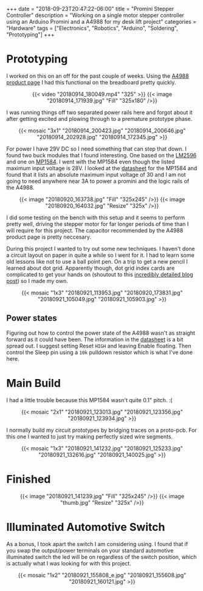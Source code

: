 +++
date = "2018-09-23T20:47:22-06:00"
title = "Promini Stepper Controller"
description = "Working on a single motor stepper controller using an Arduino Promini and a A4988 for my desk lift project"
categories = "Hardware"
tags = ["Electronics", "Robotics", "Arduino", "Soldering", "Prototyping"]
+++

# Prototyping

I worked on this on an off for the past couple of weeks. Using the [A4988 product page](https://www.pololu.com/product/1182) I had this functional on the breadboard pretty quickly.

<center>
  {{< video "20180914_180049.mp4" "325" >}}
  {{< image "20180914_171939.jpg" "Fill" "325x180" />}}
</center>

I was running things off two separated power rails here and forgot about it after getting excited and plowing through to a premature prototype phase.

<center>
  {{< mosaic "3x1" "20180914_200423.jpg" "20180914_200646.jpg" "20180914_202928.jpg" "20180914_172345.jpg" >}}
</center>

For power I have 29V DC so I need something that can step that down. I found two buck modules that I found interesting. One based on the [LM2596](http://www.oddwires.com/lm2596-dc-dc-buck-converter-module-power-supply-output-fixed-5v/) and one on [MP1584](https://www.amazon.com/gp/product/B077TC3812/). I went with the MP1584 even though the listed maximum input voltage is 28V. I looked at the [datasheet](MP1584_r1.0.pdf) for the MP1584 and found that it lists an absolute maximum input voltage of 30 and I am not going to need anywhere near 3A to power a promini and the logic rails of the A4988.

<center>
  {{< image "20180920_163738.jpg" "Fill" "325x245" />}}
  {{< image "20180920_164032.jpg" "Resize" "325x" />}}
</center>

I did some testing on the bench with this setup and it seems to perform pretty well, driving the stepper motor for far longer periods of time than I will require for this project. The capacitor recommended by the A4988 product page is pretty neccesary.

During this project I wanted to try out some new techniques. I haven't done a circuit layout on paper in quite a while so I went for it. I had to learn some old lessons like not to use a ball point pen. On a trip to get a new pencil I learned about dot grid. Apparently though, dot grid index cards are complicated to get your hands on (shoutout to this [incredibly detailed blog post](https://www.mountainofink.com/blog/index-card-vortex)) so I made my own.

<center>
  {{< mosaic "1x3" "20180921_113953.jpg" "20180920_173831.jpg" "20180921_105049.jpg" "20180921_105903.jpg" >}}
</center>

## Power states

Figuring out how to control the power state of the A4988 wasn't as straight forward as it could have been. The information in the [datasheet](A4988.pdf) is a bit spread out. I suggest setting Reset `HIGH` and leaving Enable floating. Then control the Sleep pin using a `10k` pulldown resistor which is what I've done here.

# Main Build

I had a little trouble because this MP1584 wasn't quite 0.1" pitch. :(

<center>
  {{< mosaic "2x1" "20180921_123013.jpg" "20180921_123356.jpg" "20180921_123934.jpg" >}}
</center>

I normally build my circuit prototypes by bridging traces on a proto-pcb. For this one I wanted to just try making perfectly sized wire segments.

<center>
  {{< mosaic "1x3" "20180921_141232.jpg" "20180921_125233.jpg" "20180921_132616.jpg" "20180921_140025.jpg" >}}
</center>

# Finished

<center>
  {{< image "20180921_141239.jpg" "Fill" "325x245" />}}
  {{< image "thumb.jpg" "Resize" "325x" />}}
</center>

# Illuminated Automotive Switch

As a bonus, I took apart the switch I am considering using. I found that if you swap the output/power terminals on your standard automotive illuminated switch the led will be on regardless of the switch position, which is actually what I was looking for with this project.

<center>
  {{< mosaic "1x2" "20180921_155808_e.jpg" "20180921_155608.jpg" "20180921_160121.jpg" >}}
</center>
